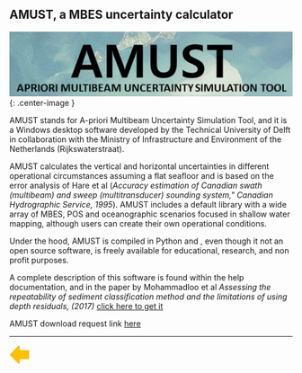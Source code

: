 ## AMUST, a MBES uncertainty calculator



![logo](../resources/amust.png){: .center-image }

AMUST stands for A-priori Multibeam Uncertainty Simulation Tool, and it is a Windows desktop software developed by the Technical University of Delft in collaboration with the Ministry of Infrastructure and Environment of the Netherlands (Rijkswaterstraat).

AMUST calculates the vertical and horizontal uncertainties in different operational circumstances assuming a flat seafloor and is based on the error analysis of Hare et al (*Accuracy estimation of Canadian swath (multibeam) and sweep (multitransducer) sounding system," Canadian Hydrographic Service, 1995*). AMUST includes a default library with a wide array of MBES, POS and oceanographic scenarios focused in shallow water mapping, although users can create their own operational conditions.

Under the hood, AMUST is compiled in Python and , even though it not an open source software, is freely available for educational, research, and non profit purposes.

A complete description of this software is found within the help documentation, and in the paper by Mohammadloo et al *Assessing the repeatability of sediment classification method and the limitations of using depth residuals, (2017)* [click here to get it](http://pure.tudelft.nl/ws/portalfiles/portal/30560463/ASSESSING_THE_REPEATABILITY_OF_SEDIMENT_CLASSFICATION_METHOD_AND_THE_LIMITATIONS_OF_USING_DEPTH_RESIDUALS_.pdf) 

AMUST download request link [here](https://www.rijkswaterstaat.nl/formulieren/aanvraagformulier-software-hydrografische-normen) 

***

[![Back to Projects](../resources/back.png)](../projects.html)

